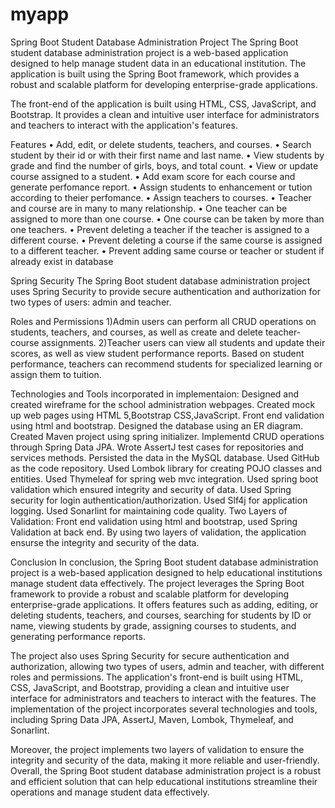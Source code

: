 # myapp
Spring Boot Student Database Administration Project
The Spring Boot student database administration project is a web-based application designed to help manage student data in an educational institution.
The application is built using the Spring Boot framework, which provides a robust and scalable platform for developing enterprise-grade applications.

The front-end of the application is built using HTML, CSS, JavaScript, and Bootstrap. It provides a clean and intuitive user interface for administrators
and teachers to interact with the application's features.

Features 
•	Add, edit, or delete students, teachers, and courses.
•	Search student by their id or with their first name and last name.
•	View students by grade and find the number of girls, boys, and total count.
•	View or update course assigned to a student.
•	Add exam score for each course and generate perfomance report.
•	Assign students to enhancement or tution according to theier perfomance.
•	Assign teachers to courses. 
•	Teacher and course are in many to many relationship.
•	One teacher can be assigned to more than one course.
•	One course can be taken by more than one teachers.
•	Prevent deleting a teacher if the teacher is assigned to a different course.
•	Prevent deleting a course if the same course is assigned to a different teacher.
•	Prevent adding same course or teacher or student if already exist in database

Spring Security
The Spring Boot student database administration project uses Spring Security to provide secure authentication and authorization for two types of users: 
admin and teacher.

Roles and Permissions
1)Admin users can perform all CRUD operations on students, teachers, and courses, as well as create and delete teacher-course assignments.
2)Teacher users can view all students and update their scores, as well as view student performance reports. Based on student performance, teachers can recommend
students for specialized learning or assign them to tuition.

Technologies and Tools incorporated in implementaion:
Designed and created wireframe for the school administration webpages.
Created mock up web pages using HTML 5,Bootstrap CSS,JavaScript.
Front end validation using html and bootstrap.
Designed the database using an ER diagram.
Created Maven project using spring initializer.
Implementd CRUD operations through Spring Data JPA.
Wrote AssertJ test cases for repositories and services methods.
Persisted the data in the MySQL database.
Used GitHub as the code repository.
Used Lombok library for creating POJO classes and entities.
Used Thymeleaf for spring web mvc integration.
Used spring boot validation which ensured integrity and security of data.
Used Spring security for login authentication/authorization.
Used Slf4j for application logging.
Used Sonarlint for maintaining code quality.
Two Layers of Validation: Front end validation using html and bootstrap, used Spring Validation at back end.
By using two layers of validation, the application ensurse the integrity and security of the data.

Conclusion
In conclusion, the Spring Boot student database administration project is a web-based application designed to help educational institutions manage 
student data effectively. The project leverages the Spring Boot framework to provide a robust and scalable platform for developing enterprise-grade applications. 
It offers features such as adding, editing, or deleting students, teachers, and courses, searching for students by ID or name, viewing students by grade,
assigning courses to students, and generating performance reports.

The project also uses Spring Security for secure authentication and authorization, allowing two types of users, admin and teacher, 
with different roles and permissions. The application's front-end is built using HTML, CSS, JavaScript, and Bootstrap, 
providing a clean and intuitive user interface for administrators and teachers to interact with the features. 
The implementation of the project incorporates several technologies and tools, including Spring Data JPA, AssertJ, Maven, Lombok, Thymeleaf, and Sonarlint.

Moreover, the project implements two layers of validation to ensure the integrity and security of the data,
making it more reliable and user-friendly. Overall, the Spring Boot student database administration project is a 
robust and efficient solution that can help educational institutions streamline their operations and manage student data effectively.






